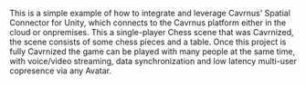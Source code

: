 This is a simple example of how to integrate and leverage Cavrnus' Spatial Connector for Unity, which connects to the Cavrnus platform either in the cloud or onpremises. This a  single-player Chess scene that was Cavrnized, the scene consists of some chess pieces and a table. Once this project is fully Cavrnized the game can be played with many people at the same time, with voice/video streaming, data synchronization and low latency multi-user copresence via any Avatar. 
